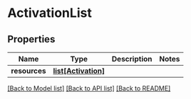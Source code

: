 # ActivationList

## Properties
Name | Type | Description | Notes
------------ | ------------- | ------------- | -------------
**resources** | [**list[Activation]**](Activation.md) |  | 

[[Back to Model list]](../README.md#documentation-for-models) [[Back to API list]](../README.md#documentation-for-api-endpoints) [[Back to README]](../README.md)



